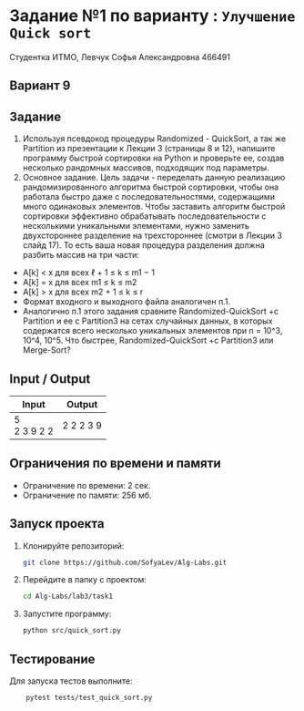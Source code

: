 # Задание №1 по варианту  : `Улучшение Quick sort`

Студентка ИТМО,  Левчук Софья Александровна  466491

## Вариант 9

## Задание 
1. Используя псевдокод процедуры Randomized - QuickSort, а так же Partition из презентации к Лекции 3 (страницы 8 и 12), напишите программу быстрой сортировки на Python и проверьте ее, создав несколько рандомных массивов, подходящих под параметры.
2. Основное задание. Цель задачи - переделать данную реализацию рандомизированного алгоритма быстрой сортировки, чтобы она работала быстро даже с последовательностями, содержащими много одинаковых элементов.
Чтобы заставить алгоритм быстрой сортировки эффективно обрабатывать последовательности с несколькими уникальными элементами, нужно заменить двухстороннее разделение на трехстороннее (смотри в Лекции 3 слайд 17). То есть ваша новая процедура разделения должна разбить массив на три части:
- A[k] < x для всех ℓ + 1 ≤ k ≤ m1 − 1
- A[k] = x для всех m1 ≤ k ≤ m2
- A[k] > x для всех m2 + 1 ≤ k ≤ r
- Формат входного и выходного файла аналогичен п.1.
- Аналогично п.1 этого задания сравните Randomized-QuickSort +c Partition и ее с Partition3 на сетах случайных данных, в которых содержатся всего несколько уникальных элементов при n = 10^3, 10^4, 10^5. Что быстрее, Randomized-QuickSort +c Partition3 или Merge-Sort?

 
## Input / Output 

| Input             | Output    |
|-------------------|-----------|
| 5 <br/> 2 3 9 2 2 | 2 2 2 3 9 |


## Ограничения по времени и памяти

- Ограничение по времени: 2 сек.
- Ограничение по памяти: 256 мб.


## Запуск проекта
1. Клонируйте репозиторий:
   ```bash
   git clone https://github.com/SofyaLev/Alg-Labs.git
   ```
2. Перейдите в папку с проектом:
   ```bash
   cd Alg-Labs/lab3/task1
   ```
3. Запустите программу:
   ```bash
   python src/quick_sort.py
   ```


## Тестирование
Для запуска тестов выполните:
```bash
    pytest tests/test_quick_sort.py
```